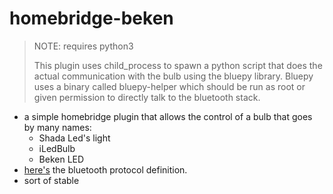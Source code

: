 # homebridge-beken

> NOTE: requires python3
>
> This plugin uses child_process to spawn a python script that does the actual
> communication with the bulb using the bluepy library. Bluepy uses a binary
> called bluepy-helper which should be run as root or given permission to
> directly talk to the bluetooth stack.

- a simple homebridge plugin that allows the control of a bulb that goes by
	many names:
	- Shada Led's light
	- iLedBulb
	- Beken LED
- [here's](https://wiki.fhem.de/wiki/BEKEN_iLedBlub) the bluetooth protocol
	definition.
- sort of stable

